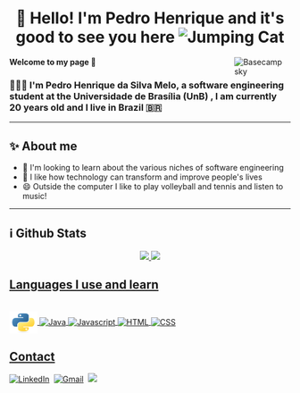   <h1 align="center"> 👋 Hello! I'm Pedro Henrique and it's good to see you here  <img width="10%" src="https://media.tenor.com/8HaTOA3o0OoAAAAi/pixel-cat.gif" alt="Jumping Cat" /> </h1>
  
<img align="right" width="20%" src="https://media.tenor.com/DVXNuYXLyGUAAAAC/raining-pixel.gif" alt="Basecamp sky" />

**Welcome to my page 🔭**

 <h3> 
       🧑🏻‍💻 I'm Pedro Henrique da Silva Melo, a software engineering student at the <a style="text-decoration:none;" href="http://www.unb.br"> Universidade de Brasília (UnB) </a>, I am currently 20 years old and I live in Brazil 🇧🇷
  </h3>

  ***
 
  ## **✨ About me**
  - 📝 I'm looking to learn about the various niches of software engineering
  - 🤔 I like how technology can transform and improve people's lives
  - 😄 Outside the computer I like to play volleyball and tennis and listen to music!

  ***


## ℹ️ Github Stats

<center>
  <a href="https://github.com/phmelosilva">
  <img height="160em" src="https://github-readme-stats.vercel.app/api?username=phmelosilva&show_icons=true&theme=algolia&include_all_commits=true&count_private=true"/>
  <img height="160em" src="https://github-readme-stats.vercel.app/api/top-langs/?username=phmelosilva&layout=compact&langs_count=7&theme=algolia"/>
</center>


## Languages I use and learn

  <div style="display: inline_block"><br>
  <img align="center" alt="Python" height="40" width="50" src="https://raw.githubusercontent.com/devicons/devicon/master/icons/python/python-original.svg">
  <img align="center" alt="Java" height="40" width="50" src="https://cdn.jsdelivr.net/gh/devicons/devicon/icons/java/java-original.svg" />
  <img align="center" alt="Javascript" height="40" width="50" src="https://cdn.jsdelivr.net/gh/devicons/devicon/icons/javascript/javascript-original.svg" />   
  <img align="center" alt="HTML" height="40" width="50" src="https://cdn.jsdelivr.net/gh/devicons/devicon/icons/html5/html5-original.svg" />
  <img align="center" alt="CSS" height="40" width="50" src="https://cdn.jsdelivr.net/gh/devicons/devicon/icons/css3/css3-original.svg" />
                          
  </div>
  

## Contact
  <div> 
<a href="https://www.linkedin.com/in/phmelosilva/"><img src="https://img.shields.io/badge/linkedin-%230077B5.svg?&style=for-the-badge&logo=linkedin&logoColor=white" alt="LinkedIn" /></a>&nbsp;
<a href="mailto:pedrodsm1819@gmail.com"><img src="https://img.shields.io/badge/gmail-%23D14836.svg?&style=for-the-badge&logo=gmail&logoColor=white" alt="Gmail"/></a>&nbsp;
 <a href="https://www.instagram.com/phmelosilva/" target="_blank"><img src="https://img.shields.io/badge/Instagram-E4405F?style=for-the-badge&logo=instagram&logoColor=white" target="_blank"></a> 

  </div>
 
  ## 


